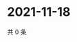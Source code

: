 # 2021-11-18

共 0 条

<!-- BEGIN WEIBO -->
<!-- 最后更新时间 Thu Nov 18 2021 05:12:17 GMT+0800 (China Standard Time) -->

<!-- END WEIBO -->
